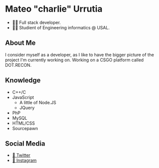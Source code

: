 # Mateo "charlie" Urrutia
- 🧑‍💻 Full stack developer.
- 🧑‍🎓 Studient of Engineering informatics @ USAL.

## About Me
I consider myself as a developer, as I like to have the bigger picture of the project I'm currently working on.
Working on a CSGO platform called DOT.RECON.

## Knowledge
- C++/C
- JavaScript
  - A little of Node.JS
  - JQuery
- PhP
- MySQL
- HTML/CSS
- Sourcepawn

## Social Media
- [🐤 Twitter](https://twitter.com/char2cs)
- [📸 Instagram](https://instagram.com/mateo.urru)
